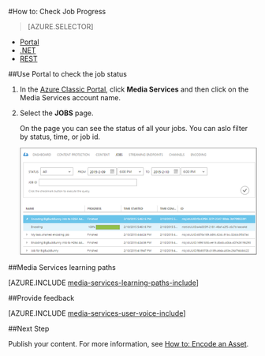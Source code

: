 <properties 
    pageTitle="How to Check Job Progress using the Azure Classic Portal" 
    description="Learn how to track job progress using the Azure Classic Portal." 
    services="media-services" 
    documentationCenter="" 
    authors="juliako" 
    manager="dwrede" 
    editor=""/>

<tags 
    ms.service="media-services" 
    ms.workload="media" 
    ms.tgt_pltfrm="na" 
    ms.devlang="na" 
    ms.topic="article" 
    ms.date="12/04/2015" 
    ms.author="juliako"/>

#How to: Check Job Progress

> [AZURE.SELECTOR]
- [Portal](media-services-portal-check-job-progress.md)
- [.NET](media-services-check-job-progress.md)
- [REST](media-services-rest-check-job-progress.md)

##Use Portal to check the job status

1. In the [Azure Classic Portal](http://go.microsoft.com/fwlink/?LinkID=256666&clcid=0x409), click **Media Services** and then click on the Media Services account name.
2. Select the **JOBS** page. 

    On the page you can see the status of  all your jobs. You can aslo filter by status, time, or job id.

    ![CheckStatus][checkstatus]


##Media Services learning paths

[AZURE.INCLUDE [media-services-learning-paths-include](../../includes/media-services-learning-paths-include.md)]

##Provide feedback

[AZURE.INCLUDE [media-services-user-voice-include](../../includes/media-services-user-voice-include.md)]


##Next Step

Publish your content. For more information, see [How to: Encode an Asset](../media-services-manage-content#publish). 


[checkstatus]: ./media/media-services-portal-check-job-progress/media-services-monitor-job-progress.png
 
